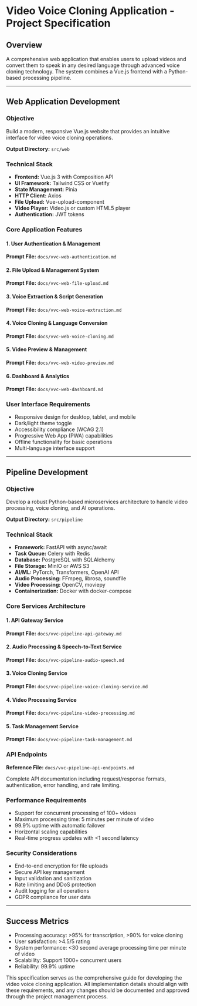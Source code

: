 # Video Voice Cloning Application - Project Specification

## Overview
A comprehensive web application that enables users to upload videos and convert them to speak in any desired language through advanced voice cloning technology. The system combines a Vue.js frontend with a Python-based processing pipeline.

---

## Web Application Development

### Objective
Build a modern, responsive Vue.js website that provides an intuitive interface for video voice cloning operations.

**Output Directory:** `src/web`

### Technical Stack
- **Frontend:** Vue.js 3 with Composition API
- **UI Framework:** Tailwind CSS or Vuetify
- **State Management:** Pinia
- **HTTP Client:** Axios
- **File Upload:** Vue-upload-component
- **Video Player:** Video.js or custom HTML5 player
- **Authentication:** JWT tokens

### Core Application Features

#### 1. User Authentication & Management
**Prompt File:** `docs/vvc-web-authentication.md`

#### 2. File Upload & Management System
**Prompt File:** `docs/vvc-web-file-upload.md`

#### 3. Voice Extraction & Script Generation
**Prompt File:** `docs/vvc-web-voice-extraction.md`

#### 4. Voice Cloning & Language Conversion
**Prompt File:** `docs/vvc-web-voice-cloning.md`

#### 5. Video Preview & Management
**Prompt File:** `docs/vvc-web-video-preview.md`

#### 6. Dashboard & Analytics
**Prompt File:** `docs/vvc-web-dashboard.md`

### User Interface Requirements
- Responsive design for desktop, tablet, and mobile
- Dark/light theme toggle
- Accessibility compliance (WCAG 2.1)
- Progressive Web App (PWA) capabilities
- Offline functionality for basic operations
- Multi-language interface support

---

## Pipeline Development

### Objective
Develop a robust Python-based microservices architecture to handle video processing, voice cloning, and AI operations.

**Output Directory:** `src/pipeline`

### Technical Stack
- **Framework:** FastAPI with async/await
- **Task Queue:** Celery with Redis
- **Database:** PostgreSQL with SQLAlchemy
- **File Storage:** MinIO or AWS S3
- **AI/ML:** PyTorch, Transformers, OpenAI API
- **Audio Processing:** FFmpeg, librosa, soundfile
- **Video Processing:** OpenCV, moviepy
- **Containerization:** Docker with docker-compose

### Core Services Architecture

#### 1. API Gateway Service
**Prompt File:** `docs/vvc-pipeline-api-gateway.md`

#### 2. Audio Processing & Speech-to-Text Service
**Prompt File:** `docs/vvc-pipeline-audio-speech.md`

#### 3. Voice Cloning Service
**Prompt File:** `docs/vvc-pipeline-voice-cloning-service.md`

#### 4. Video Processing Service
**Prompt File:** `docs/vvc-pipeline-video-processing.md`

#### 5. Task Management Service
**Prompt File:** `docs/vvc-pipeline-task-management.md`

### API Endpoints
**Reference File:** `docs/vvc-pipeline-api-endpoints.md`

Complete API documentation including request/response formats, authentication, error handling, and rate limiting.

### Performance Requirements
- Support for concurrent processing of 100+ videos
- Maximum processing time: 5 minutes per minute of video
- 99.9% uptime with automatic failover
- Horizontal scaling capabilities
- Real-time progress updates with <1 second latency

### Security Considerations
- End-to-end encryption for file uploads
- Secure API key management
- Input validation and sanitization
- Rate limiting and DDoS protection
- Audit logging for all operations
- GDPR compliance for user data

---

## Success Metrics
- Processing accuracy: >95% for transcription, >90% for voice cloning
- User satisfaction: >4.5/5 rating
- System performance: <30 second average processing time per minute of video
- Scalability: Support 1000+ concurrent users
- Reliability: 99.9% uptime

This specification serves as the comprehensive guide for developing the video voice cloning application. All implementation details should align with these requirements, and any changes should be documented and approved through the project management process.
